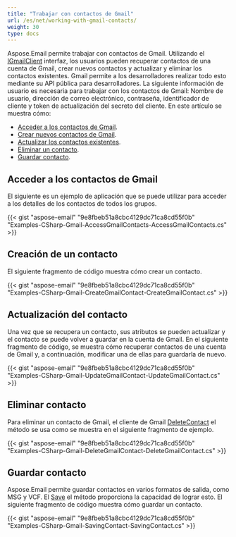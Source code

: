 ```yaml
---
title: "Trabajar con contactos de Gmail"
url: /es/net/working-with-gmail-contacts/
weight: 30
type: docs
---
```



Aspose.Email permite trabajar con contactos de Gmail. Utilizando el [IGmailClient](https://reference.aspose.com/email/net/aspose.email.clients.google/igmailclient/) interfaz, los usuarios pueden recuperar contactos de una cuenta de Gmail, crear nuevos contactos y actualizar y eliminar los contactos existentes. Gmail permite a los desarrolladores realizar todo esto mediante su API pública para desarrolladores. La siguiente información de usuario es necesaria para trabajar con los contactos de Gmail:
Nombre de usuario, dirección de correo electrónico, contraseña, identificador de cliente y token de actualización del secreto del cliente.
En este artículo se muestra cómo:

- [Acceder a los contactos de Gmail](/email/net/working-with-gmail-contacts/).
- [Crear nuevos contactos de Gmail](/email/net/working-with-gmail-contacts/).
- [Actualizar los contactos existentes](/email/net/working-with-gmail-contacts/).
- [Eliminar un contacto](/email/net/working-with-gmail-contacts/).
- [Guardar contacto](/email/net/working-with-gmail-contacts/).
 
## **Acceder a los contactos de Gmail**

El siguiente es un ejemplo de aplicación que se puede utilizar para acceder a los detalles de los contactos de todos los grupos.

{{< gist "aspose-email" "9e8fbeb51a8cbc4129dc71ca8cd55f0b" "Examples-CSharp-Gmail-AccessGmailContacts-AccessGmailContacts.cs" >}}

## **Creación de un contacto**

El siguiente fragmento de código muestra cómo crear un contacto.

{{< gist "aspose-email" "9e8fbeb51a8cbc4129dc71ca8cd55f0b" "Examples-CSharp-Gmail-CreateGmailContact-CreateGmailContact.cs" >}}

## **Actualización del contacto**

Una vez que se recupera un contacto, sus atributos se pueden actualizar y el contacto se puede volver a guardar en la cuenta de Gmail. En el siguiente fragmento de código, se muestra cómo recuperar contactos de una cuenta de Gmail y, a continuación, modificar una de ellas para guardarla de nuevo.

{{< gist "aspose-email" "9e8fbeb51a8cbc4129dc71ca8cd55f0b" "Examples-CSharp-Gmail-UpdateGmailContact-UpdateGmailContact.cs" >}}

## **Eliminar contacto**

Para eliminar un contacto de Gmail, el cliente de Gmail [DeleteContact](https://reference.aspose.com/email/net/aspose.email.clients.google/igmailclient/deletecontact/#igmailclientdeletecontact-method) el método se usa como se muestra en el siguiente fragmento de ejemplo.

{{< gist "aspose-email" "9e8fbeb51a8cbc4129dc71ca8cd55f0b" "Examples-CSharp-Gmail-DeleteGmailContact-DeleteGmailContact.cs" >}}

## **Guardar contacto**

Aspose.Email permite guardar contactos en varios formatos de salida, como MSG y VCF. El [Save](https://reference.aspose.com/email/net/aspose.email.personalinfo/contact/save/) el método proporciona la capacidad de lograr esto. El siguiente fragmento de código muestra cómo guardar un contacto.

{{< gist "aspose-email" "9e8fbeb51a8cbc4129dc71ca8cd55f0b" "Examples-CSharp-Gmail-SavingContact-SavingContact.cs" >}}
